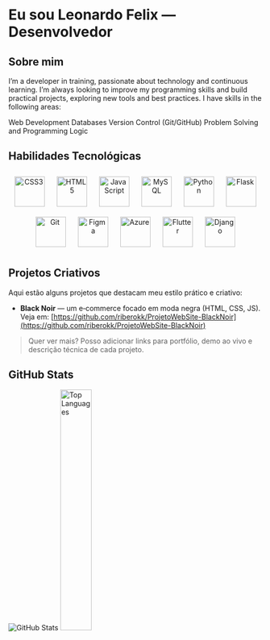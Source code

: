 # Eu sou Leonardo Felix — Desenvolvedor

## Sobre mim

I’m a developer in training, passionate about technology and continuous learning. I’m always looking to improve my programming skills and build practical projects, exploring new tools and best practices.
I have skills in the following areas:

Web Development
Databases
Version Control (Git/GitHub)
Problem Solving and Programming Logic

## Habilidades Tecnológicas

<div align="center">  
  <a href="https://www.w3schools.com/css/" target="_blank"><img style="margin: 10px" src="https://profilinator.rishav.dev/skills-assets/css3-original-wordmark.svg" alt="CSS3" height="60" /></a>  
  <a href="https://en.wikipedia.org/wiki/HTML5" target="_blank"><img style="margin: 10px" src="https://profilinator.rishav.dev/skills-assets/html5-original-wordmark.svg" alt="HTML5" height="60" /></a>  
  <a href="https://www.javascript.com/" target="_blank"><img style="margin: 10px" src="https://profilinator.rishav.dev/skills-assets/javascript-original.svg" alt="JavaScript" height="60" /></a>  
  <a href="https://www.mysql.com/" target="_blank"><img style="margin: 10px" src="https://profilinator.rishav.dev/skills-assets/mysql-original-wordmark.svg" alt="MySQL" height="60" /></a>  
  <a href="https://www.python.org/" target="_blank"><img style="margin: 10px" src="https://profilinator.rishav.dev/skills-assets/python-original.svg" alt="Python" height="60" /></a>    
  <a href="https://flask.palletsprojects.com/" target="_blank"><img style="margin: 10px" src="https://profilinator.rishav.dev/skills-assets/flask.png" alt="Flask" height="60" /></a>    
  <a href="https://github.com/" target="_blank"><img style="margin: 10px" src="https://profilinator.rishav.dev/skills-assets/git-scm-icon.svg" alt="Git" height="60" /></a>    
  <a href="https://www.figma.com/" target="_blank"><img style="margin: 10px" src="https://profilinator.rishav.dev/skills-assets/figma-icon.svg" alt="Figma" height="60" /></a>  
  <a href="https://azure.microsoft.com/en-in/" target="_blank"><img style="margin: 10px" src="https://profilinator.rishav.dev/skills-assets/microsoft_azure-icon.svg" alt="Azure" height="60" /></a>  
  <a href="https://flutter.dev/" target="_blank"><img style="margin: 10px" src="https://profilinator.rishav.dev/skills-assets/flutterio-icon.svg" alt="Flutter" height="60" /></a>  
  <a href="https://www.djangoproject.com/" target="_blank"><img style="margin: 10px" src="https://profilinator.rishav.dev/skills-assets/django-original.svg" alt="Django" height="60" /></a>  
</div>

## Projetos Criativos

Aqui estão alguns projetos que destacam meu estilo prático e criativo:

* **Black Noir** — um e‑commerce focado em moda negra (HTML, CSS, JS). Veja em: [https://github.com/riberokk/ProjetoWebSite-BlackNoir](https://github.com/riberokk/ProjetoWebSite-BlackNoir)

> Quer ver mais? Posso adicionar links para portfólio, demo ao vivo e descrição técnica de cada projeto.


## GitHub Stats

<div>
  <img src="https://github-readme-stats.vercel.app/api?username=LeonardoFelixalt&show_icons=true&count_private=true&hide_border=true" alt="GitHub Stats" />
  <img src="https://github-readme-stats.vercel.app/api/top-langs/?username=LeonardoFelixalt&hide_border=true&layout=compact" alt="Top Languages" width="35%" />
</div>
